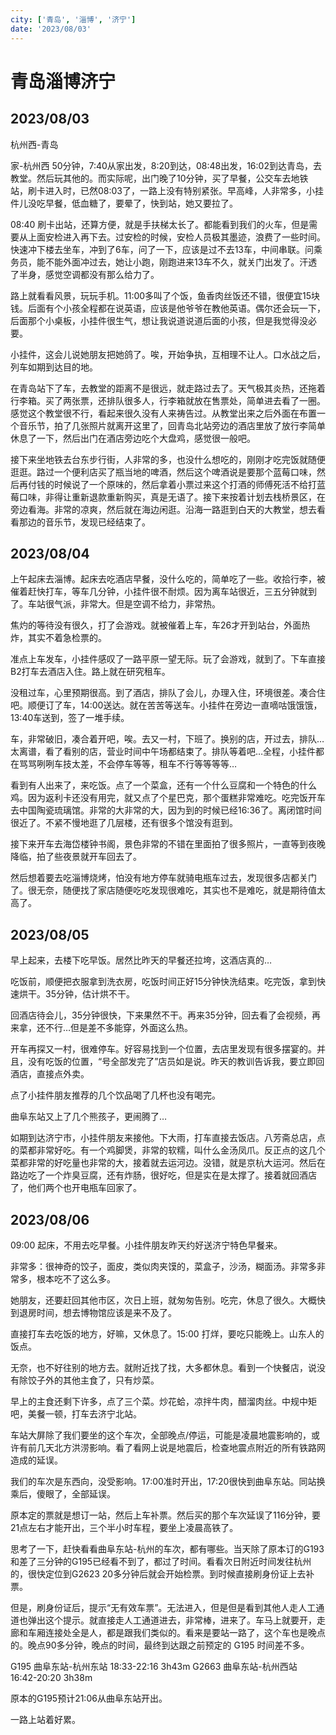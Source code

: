 ```yaml
---
city: ['青岛', '淄博', '济宁']
date: '2023/08/03'
---
```


# 青岛淄博济宁

<CityLink v-for="(v, i) in $frontmatter.city" :city="v" :date="new Date($frontmatter.date)" />

<script setup>
import CityLink from '../../.vitepress/components/trip/CityLink.vue';
</script>

## 2023/08/03

杭州西-青岛

家-杭州西 50分钟，7:40从家出发，8:20到达，08:48出发，16:02到达青岛，去教堂。然后玩其他的。而实际呢，出门晚了10分钟，买了早餐，公交车去地铁站，刷卡进入时，已然08:03了，一路上没有特别紧张。早高峰，人非常多，小挂件儿没吃早餐，低血糖了，要晕了，快到站，她又要拉了。

08:40 刷卡出站，还算方便，就是手扶梯太长了。都能看到我们的火车，但是需要从上面安检进入再下去。过安检的时候，安检人员极其墨迹，浪费了一些时间。快速冲下楼去坐车，冲到了6车，问了一下，应该是过不去13车，中间串联。问乘务员，能不能外面冲过去，她让小跑，刚跑进来13车不久，就关门出发了。汗透了半身，感觉空调都没有那么给力了。

路上就看看风景，玩玩手机。11:00多叫了个饭，鱼香肉丝饭还不错，很便宜15块钱。后面有个小孩全程都在说英语，应该是他爷爷在教他英语。偶尔还会玩一下，后面那个小桌板，小挂件很生气，想让我说道说道后面的小孩，但是我觉得没必要。

小挂件，这会儿说她朋友把她鸽了。唉，开始争执，互相理不让人。口水战之后，列车如期到达目的地。

在青岛站下了车，去教堂的距离不是很远，就走路过去了。天气极其炎热，还拖着行李箱。买了两张票，还排队很多人，行李箱就放在售票处，简单进去看了一圈。感觉这个教堂很不行，看起来很久没有人来祷告过。从教堂出来之后外面在布置一个音乐节，拍了几张照片就离开这里了，回青岛北站旁边的酒店里放了放行李简单休息了一下，然后出门在酒店旁边吃个大盘鸡，感觉很一般吧。

接下来坐地铁去台东步行街，人非常的多，也没什么想吃的，刚刚才吃完饭就随便逛逛。路过一个便利店买了瓶当地的啤酒，然后这个啤酒说是要那个蓝莓口味，然后再付钱的时候说了一个原味的，然后拿着小票过来这个打酒的师傅死活不给打蓝莓口味，非得让重新退款重新购买，真是无语了。接下来按着计划去栈桥景区，在旁边看海。非常的凉爽，然后就在海边闲逛。沿海一路逛到白天的大教堂，想去看看那边的音乐节，发现已经结束了。

## 2023/08/04

上午起床去淄博。起床去吃酒店早餐，没什么吃的，简单吃了一些。收拾行李，被催着赶快打车，等车几分钟，小挂件很不耐烦。因为离车站很近，三五分钟就到了。车站很气派，非常大。但是空调不给力，非常热。

焦灼的等待没有很久，打了会游戏。就被催着上车，车26才开到站台，外面热炸，其实不着急检票的。

准点上车发车，小挂件感叹了一路平原一望无际。玩了会游戏，就到了。下车直接B2打车去酒店入住。路上就在研究租车。

没租过车，心里预期很高。到了酒店，排队了会儿，办理入住，环境很差。凑合住吧。顺便订了车，14:00送达。就在苦苦等送车。小挂件在旁边一直嘀咕饿饿饿，13:40车送到，签了一堆手续。

车，非常破旧，凑合着开吧，唉。去又一村，下班了。换别的店，开过去，排队…太离谱，看了看别的店，营业时间中午场都结束了。排队等着吧…全程，小挂件都在骂骂咧咧车技太差，不会停车等等，租车不行等等等等…

看到有人出来了，来吃饭。点了一个菜盒，还有一个什么豆腐和一个特色的什么鸡。因为返利卡还没有用完，就又点了个星巴克，那个蛋糕非常难吃。吃完饭开车去中国陶瓷琉璃馆。非常的大非常的大，因为到的时候已经16:36了。离闭馆时间很近了。不紧不慢地逛了几层楼，还有很多个馆没有逛到。

接下来开车去海岱楼钟书阁，景色非常的不错在里面拍了很多照片，一直等到夜晚降临，拍了些夜景就开车回去了。

然后想着要去吃淄博烧烤，怕没有地方停车就骑电瓶车过去，发现很多店都关门了。很无奈，随便找了家店随便吃吃发现很难吃，其实也不是难吃，就是期待值太高了。

## 2023/08/05

早上起来，去楼下吃早饭。居然比昨天的早餐还拉垮，这酒店真的…

吃饭前，顺便把衣服拿到洗衣房，吃饭时间正好15分钟快洗结束。吃完饭，拿到快速烘干。35分钟，估计烘不干。

回酒店待会儿，35分钟很快，下来果然不干。再来35分钟，回去看了会视频，再来拿，还不行…但是差不多能穿，外面这么热。

开车再探又一村，很难停车。好容易找到一个位置，去店里发现有很多摆宴的。并且，没有吃饭的位置，“号全部发完了”店员如是说。昨天的教训告诉我，要立即回酒店，直接点外卖。

点了小挂件朋友推荐的几个饮品喝了几杯也没有喝完。

曲阜东站又上了几个熊孩子，更闹腾了…

如期到达济宁市，小挂件朋友来接他。下大雨，打车直接去饭店。八芳斋总店，点的菜都非常好吃。有一个鸡脚煲，非常的软糯，叫什么金汤凤爪。反正点的这几个菜都非常的好吃量也非常的大，接着就去运河边。没错，就是京杭大运河。然后在路边吃了一个炸臭豆腐，还有炸肠，很好吃，但是实在是太撑了。接着就回酒店了，他们两个也开电瓶车回家了。

## 2023/08/06

09:00 起床，不用去吃早餐。小挂件朋友昨天约好送济宁特色早餐来。

非常多：很神奇的饺子，面皮，类似肉夹馍的，菜盒子，沙汤，糊面汤。非常多非常多，根本吃不了这么多。

她朋友，还要赶回其他市区，次日上班，就匆匆告别。吃完，休息了很久。大概快到退房时间，想去博物馆应该是来不及了。

直接打车去吃饭的地方，好嘛，又休息了。15:00 打烊，要吃只能晚上。山东人的饭点。

无奈，也不好往别的地方去。就附近找了找，大多都休息。看到一个快餐店，说没有除饺子外的其他主食了，只有炒菜。

早上的主食还剩下许多，点了三个菜。炒花蛤，凉拌牛肉，醋溜肉丝。中规中矩吧，美餐一顿，打车去济宁北站。

车站大屏除了我们要坐的这个车次，全部晚点/停运，可能是凌晨地震影响的，或许有前几天北方洪涝影响。看了看网上说是地震后，检查地震点附近的所有铁路网造成的延误。

我们的车次是东西向，没受影响。17:00准时开出，17:20很快到曲阜东站。同站换乘后，傻眼了，全部延误。

原本定的票就是想订一站，然后上车补票。然后买的那个车次延误了116分钟，要21点左右才能开出，三个半小时车程，要坐上凌晨高铁了。

思考了一下，赶快看看曲阜东站-杭州的车次，都有哪些。当天除了原本订的G193和差了三分钟的G195已经看不到了，都过了时间。看看次日附近时间发往杭州的，很快定位到G2623 20多分钟后就会开始检票。到时候直接刷身份证上去补票。

但是，刷身份证后，提示“无有效车票”。无法进入，但是但是看到其他人走人工通道也弹出这个提示。就直接走人工通道进去，非常棒，进来了。车马上就要开，走廊和车厢连接处全是人，都是跟我们类似的。看来是要站一路了，这个车也是晚点的。晚点90多分钟，晚点的时间，最终到达跟之前预定的 G195 时间差不多。

G195 曲阜东站-杭州东站 18:33-22:16 3h43m
G2663 曲阜东站-杭州西站 16:42-20:20 3h38m

原本的G195预计21:06从曲阜东站开出。

一路上站着好累。
